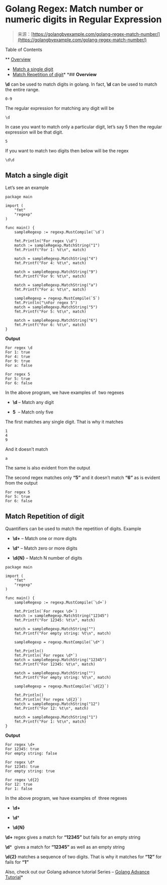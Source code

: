 <!--yml
category: 未分类
date: 2024-10-13 06:38:13
-->

# Golang Regex: Match number or numeric digits in Regular Expression

> 来源：[https://golangbyexample.com/golang-regex-match-number/](https://golangbyexample.com/golang-regex-match-number/)

Table of Contents

 **   [Overview](#Overview "Overview")
*   [Match a single digit](#Match_a_single_digit "Match a single digit")
*   [Match Repetition of digit](#Match_Repetition_of_digit "Match Repetition of digit")*  *## **Overview**

**\d** can be used to match digits in golang. In fact, **\d** can be used to match the entire range.

```
0-9
```

The regular expression for matching any digit will be

```
\d
```

In case you want to match only a particular digit, let’s say 5 then the regular expression will be that digit.

```
5
```

If you want to match two digits then below will be the regex

```
\d\d
```

## **Match a single digit**

Let’s see an example

```
package main

import (
	"fmt"
	"regexp"
)

func main() {
	sampleRegexp := regexp.MustCompile(`\d`)

	fmt.Println("For regex \\d")
	match := sampleRegexp.MatchString("1")
	fmt.Printf("For 1: %t\n", match)

	match = sampleRegexp.MatchString("4")
	fmt.Printf("For 4: %t\n", match)

	match = sampleRegexp.MatchString("9")
	fmt.Printf("For 9: %t\n", match)

	match = sampleRegexp.MatchString("a")
	fmt.Printf("For a: %t\n", match)

	sampleRegexp = regexp.MustCompile(`5`)
	fmt.Println("\nFor regex 5")
	match = sampleRegexp.MatchString("5")
	fmt.Printf("For 5: %t\n", match)

	match = sampleRegexp.MatchString("6")
	fmt.Printf("For 6: %t\n", match)
}
```

**Output**

```
For regex \d
For 1: true
For 4: true
For 9: true
For a: false

For regex 5
For 5: true
For 6: false
```

In the above program, we have examples of  two regexes

*   **\d** – Match any digit

*   **5**  – Match only five

The first matches any single digit. That is why it matches

```
1
4
9
```

And it doesn’t match

```
a
```

The same is also evident from the output

The second regex matches only **“5”** and it doesn’t match **“6”** as is evident from the output

```
For regex 5
For 5: true
For 6: false
```

## **Match Repetition of digit**

Quantifiers can be used to match the repetition of digits. Example

*   **\d+** – Match one or more digits

*   **\d*** – Match zero or more digits

*   **\d{N}** – Match N number of digits

```
package main

import (
	"fmt"
	"regexp"
)

func main() {
	sampleRegexp := regexp.MustCompile(`\d+`)

	fmt.Println(`For regex \d+`)
	match := sampleRegexp.MatchString("12345")
	fmt.Printf("For 12345: %t\n", match)

	match = sampleRegexp.MatchString("")
	fmt.Printf("For empty string: %t\n", match)

	sampleRegexp = regexp.MustCompile(`\d*`)

	fmt.Println()
	fmt.Println(`For regex \d*`)
	match = sampleRegexp.MatchString("12345")
	fmt.Printf("For 12345: %t\n", match)

	match = sampleRegexp.MatchString("")
	fmt.Printf("For empty string: %t\n", match)

	sampleRegexp = regexp.MustCompile(`\d{2}`)

	fmt.Println()
	fmt.Println(`For regex \d{2}`)
	match = sampleRegexp.MatchString("12")
	fmt.Printf("For 12: %t\n", match)

	match = sampleRegexp.MatchString("1")
	fmt.Printf("For 1: %t\n", match)
}
```

**Output**

```
For regex \d+
For 12345: true
For empty string: false

For regex \d*
For 12345: true
For empty string: true

For regex \d{2}
For 12: true
For 1: false
```

In the above program, we have examples of  three regexes

*   **\d+**

*   **\d***

*   **\d{N}**

**\d+** regex gives a match for **“12345”** but fails for an empty string

**\d***  gives a match for **“12345”** as well as an empty string

**\d{2}** matches a sequence of two digits. That is why it matches for **“12”** for fails for **“1”**

Also, check out our Golang advance tutorial Series – [Golang Advance Tutorial](https://golangbyexample.com/golang-comprehensive-tutorial/)*